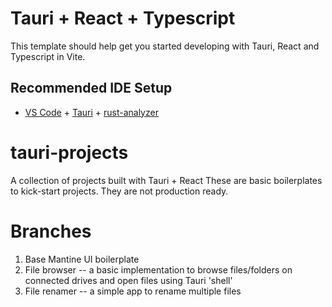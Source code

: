 # Tauri + React + Typescript

This template should help get you started developing with Tauri, React and Typescript in Vite.

## Recommended IDE Setup

- [VS Code](https://code.visualstudio.com/) + [Tauri](https://marketplace.visualstudio.com/items?itemName=tauri-apps.tauri-vscode) + [rust-analyzer](https://marketplace.visualstudio.com/items?itemName=rust-lang.rust-analyzer)


# tauri-projects
A collection of projects built with Tauri + React
These are basic boilerplates to kick-start projects. They are not production ready.

# Branches
1. Base Mantine UI boilerplate
2. File browser -- a basic implementation to browse files/folders on connected drives and open files using Tauri 'shell'
3. File renamer -- a simple app to rename multiple files  
